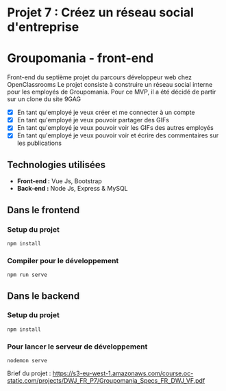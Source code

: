# Projet 7 : Créez un réseau social d'entreprise


# Groupomania - front-end

Front-end du septième projet du parcours développeur web chez OpenClassrooms
Le projet consiste à construire un réseau social interne pour les employés de Groupomania.
Pour ce MVP, il a été décidé de partir sur un clone du site 9GAG

- [x] En tant qu'employé je veux créer et me connecter à un compte
- [x] En tant qu'employé je veux pouvoir partager des GIFs
- [x] En tant qu'employé je veux pouvoir voir les GIFs des autres employés
- [x] En tant qu'employé je veux pouvoir voir et écrire des commentaires sur les publications

## Technologies utilisées

- **Front-end :** Vue Js, Bootstrap 
- **Back-end :** Node Js, Express & MySQL

## Dans le **frontend**

### Setup du projet
```
npm install
```

### Compiler pour le développement
```
npm run serve
```


## Dans le **backend**

### Setup du projet
```
npm install
```

### Pour lancer le serveur de développement
```
nodemon serve
```

Brief du projet : <https://s3-eu-west-1.amazonaws.com/course.oc-static.com/projects/DWJ_FR_P7/Groupomania_Specs_FR_DWJ_VF.pdf>
